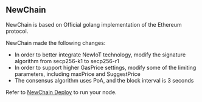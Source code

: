 ## NewChain

NewChain is based on Official golang implementation of the Ethereum protocol.

NewChain made the following changes:

* In order to better integrate NewIoT technology, modify the signature algorithm from secp256-k1 to secp256-r1
* In order to support higher GasPrice settings, modify some of the limiting parameters, including maxPrice and SuggestPrice
* The consensus algorithm uses PoA, and the block interval is 3 seconds

Refer to [NewChain Deploy](https://github.com/newtonproject/newchain-deploy) to run your node.
